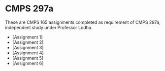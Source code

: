 # CMPS 297a

These are CMPS 165 assignments completed as requirement of CMPS 297a, independent study under Professor Lodha.

- [Assignment 1]
- [Assignment 2]
- [Assignment 3]
- [Assignment 4]
- [Assignment 5]
- [Assignment 6]

<!--
# d3-book

These are sample code files to accompany the book “Interactive Data Visualization for the Web” by Scott Murray, published in March 2013 by O’Reilly.

- [O’Reilly book page](http://shop.oreilly.com/product/0636920026938.do)
- [Online version with inline examples](http://chimera.labs.oreilly.com/books/1230000000345)
- [Author’s website](http://alignedleft.com/)



### Version

**Important:** Make sure you are using the correct version of these example files!  Otherwise, the examples you see here may not exactly match the ones you see in the book.

This is version **1.0**.  This release matches examples seen in the first edition of the book, published March 2013.



### License

This work is licensed under a Creative Commons Attribution-NonCommercial-NoDerivs 3.0 Unported License.

http://creativecommons.org/licenses/by-nc-nd/3.0/
-->
